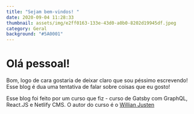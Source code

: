 ```yaml
---
title: "Sejam bem-vindos! "
date: 2020-09-04 11:28:33
thumbnail: assets/img/e2ff0163-133e-43d0-a0b0-8202d19945df.jpeg
category: Geral
background: "#5A0001"
---
```

# Olá pessoal!

Bom, logo de cara gostaria de deixar claro que sou péssimo escrevendo! Esse blog é dua uma tentativa de falar sobre coisas que eu gosto! 

Esse blog foi feito por um curso que fiz - curso de Gatsby com GraphQL, React.JS e Netlify CMS. O autor do curso é o [Willian Justen](https://www.udemy.com/course/gatsby-crie-um-site-pwa-com-react-graphql-e-netlify-cms/)